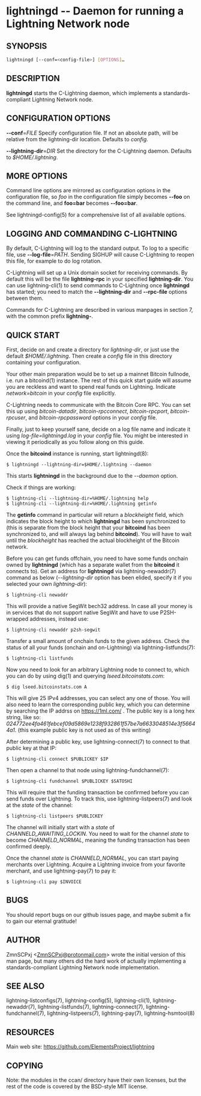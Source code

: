 lightningd -- Daemon for running a Lightning Network node
=========================================================

SYNOPSIS
--------
```bash
lightningd [--conf=<config-file>] [OPTIONS]…
```

DESCRIPTION
-----------

**lightningd** starts the C-Lightning daemon, which implements a
standards-compliant Lightning Network node.

CONFIGURATION OPTIONS
---------------------

 **--conf**=*FILE*
Specify configuration file. If not an absolute path, will be relative
from the lightning-dir location. Defaults to *config*.

 **--lightning-dir**=*DIR*
Set the directory for the C-Lightning daemon. Defaults to
*$HOME/.lightning*.

MORE OPTIONS
------------

Command line options are mirrored as configuration options in the
configuration file, so *foo* in the configuration file simply becomes
**--foo** on the command line, and **foo=bar** becomes **--foo=bar**.

See lightningd-config(5) for a comprehensive list of all available
options.

LOGGING AND COMMANDING C-LIGHTNING
----------------------------------

By default, C-Lightning will log to the standard output.
To log to a specific file, use **--log-file**=*PATH*.
Sending SIGHUP will cause C-Lightning to reopen this file,
for example to do log rotation.

C-Lightning will set up a Unix domain socket for receiving
commands.
By default this will be the file **lightning-rpc** in your
specified **lightning-dir**.
You can use lightning-cli(1) to send commands to C-Lightning
once **lightningd** has started; you need to match the
**--lightning-dir** and **--rpc-file** options between them.

Commands for C-Lightning are described in various manpages
in section 7, with the common prefix **lightning-**.

QUICK START
-----------

First, decide on and create a directory for *lightning-dir*, or just use
the default *$HOME/.lightning*. Then create a *config* file in this
directory containing your configuration.

Your other main preparation would be to set up a mainnet Bitcoin
fullnode, i.e. run a bitcoind(1) instance. The rest of this quick start
guide will assume you are reckless and want to spend real funds on
Lightning. Indicate *network=bitcoin* in your *config* file explicitly.

C-Lightning needs to communicate with the Bitcoin Core RPC. You can set
this up using *bitcoin-datadir*, *bitcoin-rpcconnect*,
*bitcoin-rpcport*, *bitcoin-rpcuser*, and *bitcoin-rpcpassword* options
in your *config* file.

Finally, just to keep yourself sane, decide on a log file name and
indicate it using *log-file=lightningd.log* in your *config* file. You
might be interested in viewing it periodically as you follow along on
this guide.

Once the **bitcoind** instance is running, start lightningd(8):

    $ lightningd --lightning-dir=$HOME/.lightning --daemon

This starts **lightningd** in the background due to the *--daemon*
option.

Check if things are working:

    $ lightning-cli --lightning-dir=%HOME/.lightning help
    $ lightning-cli --lightning-dir=%HOME/.lightning getinfo

The **getinfo** command in particular will return a *blockheight* field,
which indicates the block height to which **lightningd** has been
synchronized to (this is separate from the block height that your
**bitcoind** has been synchronized to, and will always lag behind
**bitcoind**). You will have to wait until the *blockheight* has reached
the actual blockheight of the Bitcoin network.

Before you can get funds offchain, you need to have some funds onchain
owned by **lightningd** (which has a separate wallet from the
**bitcoind** it connects to). Get an address for **lightningd** via
lightning-newaddr(7) command as below (*--lightning-dir* option has been
elided, specify it if you selected your own *lightning-dir*):

    $ lightning-cli newaddr

This will provide a native SegWit bech32 address. In case all your money
is in services that do not support native SegWit and have to use
P2SH-wrapped addresses, instead use:

    $ lightning-cli newaddr p2sh-segwit

Transfer a small amount of onchain funds to the given address. Check the
status of all your funds (onchain and on-Lightning) via
lightning-listfunds(7):

    $ lightning-cli listfunds

Now you need to look for an arbitrary Lightning node to connect to,
which you can do by using dig(1) and querying *lseed.bitcoinstats.com*:

    $ dig lseed.bitcoinstats.com A

This will give 25 IPv4 addresses, you can select any one of those. You
will also need to learn the corresponding public key, which you can
determine by searching the IP addrss on <https://1ml.com/> . The public
key is a long hex string, like so:
*024772ee4fa461febcef09d5869e1238f932861f57be7a6633048514e3f56644a1*.
(this example public key is not used as of this writing)

After determining a public key, use lightning-connect(7) to connect to
that public key at that IP:

    $ lightning-cli connect $PUBLICKEY $IP

Then open a channel to that node using lightning-fundchannel(7):

    $ lightning-cli fundchannel $PUBLICKEY $SATOSHI

This will require that the funding transaction be confirmed before you
can send funds over Lightning. To track this, use lightning-listpeers(7)
and look at the *state* of the channel:

    $ lightning-cli listpeers $PUBLICKEY

The channel will initially start with a *state* of
*CHANNELD\_AWAITING\_LOCKIN*. You need to wait for the channel *state*
to become *CHANNELD\_NORMAL*, meaning the funding transaction has been
confirmed deeply.

Once the channel *state* is *CHANNELD\_NORMAL*, you can start paying
merchants over Lightning. Acquire a Lightning invoice from your favorite
merchant, and use lightning-pay(7) to pay it:

    $ lightning-cli pay $INVOICE

BUGS
----

You should report bugs on our github issues page, and maybe submit a fix
to gain our eternal gratitude!

AUTHOR
------

ZmnSCPxj <<ZmnSCPxj@protonmail.com>> wrote the initial version of
this man page, but many others did the hard work of actually
implementing a standards-compliant Lightning Network node
implementation.

SEE ALSO
--------

lightning-listconfigs(7), lightning-config(5), lightning-cli(1),
lightning-newaddr(7), lightning-listfunds(7), lightning-connect(7),
lightning-fundchannel(7), lightning-listpeers(7), lightning-pay(7),
lightning-hsmtool(8)

RESOURCES
---------

Main web site: <https://github.com/ElementsProject/lightning>

COPYING
-------

Note: the modules in the ccan/ directory have their own licenses, but
the rest of the code is covered by the BSD-style MIT license.
